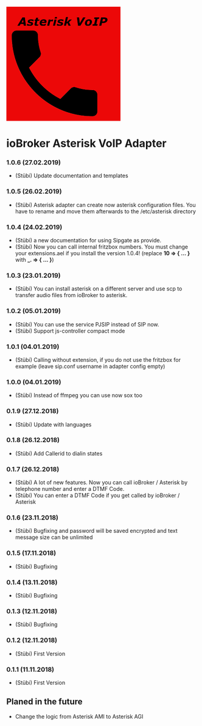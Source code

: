 ![Logo](admin/asterisk.png)

# ioBroker Asterisk VoIP Adapter

### 1.0.6 (27.02.2019)
* (Stübi) Update documentation and templates

### 1.0.5 (26.02.2019)
* (Stübi) Asterisk adapter can create now asterisk configuration files. You have to rename and move them afterwards to the /etc/asterisk directory 

### 1.0.4 (24.02.2019)
* (Stübi) a new documentation for using Sipgate as provide. 
* (Stübi) Now you can call internal fritzbox numbers. You must change your extensions.ael if you install the version 1.0.4! (replace **10 => { ... }**  with **_. => { ... }**) 

### 1.0.3 (23.01.2019)
* (Stübi) You can install asterisk on a different server and use scp to transfer audio files from ioBroker to asterisk.

### 1.0.2 (05.01.2019)
* (Stübi) You can use the service PJSIP instead of SIP now.    
* (Stübi) Support js-controller compact mode 

### 1.0.1 (04.01.2019)
* (Stübi) Calling without extension, if you do not use the fritzbox for example (leave sip.conf username in adapter config empty)

### 1.0.0 (04.01.2019)
* (Stübi) Instead of ffmpeg you can use now sox too

### 0.1.9 (27.12.2018)
* (Stübi) Update with languages 

### 0.1.8 (26.12.2018)
* (Stübi) Add Callerid to dialin states 

### 0.1.7 (26.12.2018)
* (Stübi) A lot of new features. Now you can call ioBroker / Asterisk by telephone number and enter a DTMF Code. 
* (Stübi) You can enter a DTMF Code if you get called by ioBroker / Asterisk 

### 0.1.6 (23.11.2018)
* (Stübi) Bugfixing and password will be saved encrypted and text message size can be unlimited 

### 0.1.5 (17.11.2018)
* (Stübi) Bugfixing

### 0.1.4 (13.11.2018)
* (Stübi) Bugfixing

### 0.1.3 (12.11.2018)
* (Stübi) Bugfixing

### 0.1.2 (12.11.2018)
* (Stübi) First Version

### 0.1.1 (11.11.2018)
* (Stübi) First Version

## Planed in the future
* Change the logic from Asterisk AMI to Asterisk AGI
